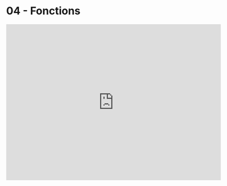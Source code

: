# 04 - Fonctions

<iframe src="https://slides.com/redmo53/organiser-son-code/embed?style=light&byline=hidden&share=hidden" width="576" height="420" title="Organiser son code #1" scrolling="no" frameborder="0" webkitallowfullscreen mozallowfullscreen allowfullscreen></iframe>